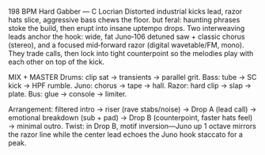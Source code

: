 198 BPM Hard Gabber — C Locrian
Distorted industrial kicks lead, razor hats slice, aggressive bass chews the floor. but feral: haunting phrases stoke the build, then erupt into insane uptempo drops. Two interweaving leads anchor the hook: wide, fat Juno‑106 detuned saw + classic chorus (stereo), and a focused mid‑forward razor (digital wavetable/FM, mono). They trade calls, then lock into tight counterpoint so the melodies play with each other on top of the kick.

MIX + MASTER
Drums: clip sat → transients → parallel grit. Bass: tube → SC kick → HPF rumble. Juno: chorus → tape → hall. Razor: hard clip → slap → plate. Bus: glue → console → limiter.

Arrangement: filtered intro → riser (rave stabs/noise) → Drop A (lead call) → emotional breakdown (sub + pad) → Drop B (counterpoint, faster hats feel) → minimal outro. Twist: in Drop B, motif inversion—Juno up 1 octave mirrors the razor line while the center lead echoes the Juno hook staccato for a peak.
